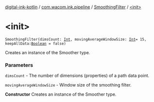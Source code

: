 [digital-ink-kotlin](../../index.md) / [com.wacom.ink.pipeline](../index.md) / [SmoothingFilter](index.md) / [&lt;init&gt;](./-init-.md)

# &lt;init&gt;

`SmoothingFilter(dimsCount: `[`Int`](https://kotlinlang.org/api/latest/jvm/stdlib/kotlin/-int/index.html)`, movingAverageWindowSize: `[`Int`](https://kotlinlang.org/api/latest/jvm/stdlib/kotlin/-int/index.html)` = 15, keepAllData: `[`Boolean`](https://kotlinlang.org/api/latest/jvm/stdlib/kotlin/-boolean/index.html)` = false)`

Creates an instance of the Smoother type.

### Parameters

`dimsCount` - The number of dimensions (properties) of a path data point.

`movingAverageWindowSize` - Window size of the smoothing filter.

**Constructor**
Creates an instance of the Smoother type.

